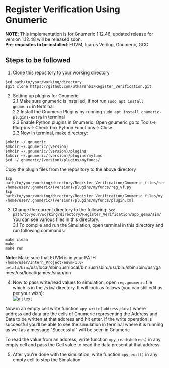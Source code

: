 # Register Verification Using Gnumeric
**NOTE**: This implementation is for Gnumeric 1.12.46, updated release for version 1.12.48 will be released soon.<br/>
**Pre-requisites to be installed**: EUVM, Icarus Verilog, Gnumeric, GCC
## Steps to be followed
1. Clone this repository to your working directory
```
$cd path/to/your/working/directory 
$git clone https://github.com/utkarshb1/Register_Verification.git
```
2. Setting up plugins for Gnumeric <br/>
2.1 Make sure gnumeric is installed, if not run `sudo apt install gnumeric` in terminal <br/>
2.2 Install the Gnumeric Plugins by running `sudo apt install gnumeric-plugins-extra` in terminal <br/>
2.3 Enable Python plugins in Gnumeric. Open gnumeric go to Tools-> Plug-ins-> Check box Python Functions-> Close. <br/> 
2.3 Now in terminal, make directory: <br/>
```
$mkdir ~/.gnumeric 
$mkdir ~/.gnumeric/(version) 
$mkdir ~/.gnumeric/(version)/plugins 
$mkdir ~/.gnumeric/(version)/plugins/myfunc 
$cd ~/.gnumeric/(version)/plugins/myfuncs/ 
```
Copy the plugin files from the repository to the above directory
```
$cp path/to/your/working/directory/Register_Verification/Gnumeric_files/reg_gnfunc.py /home/user/.gnumeric/(version)/plugins/myfuncs/reg_vf.py 
$cp path/to/your/working/directory/Register_Verification/Gnumeric_files/my_link.xml /home/user/.gnumeric/(version)/plugins/myfuncs/plugin.xml
```

3. Change the current directory to the following:
`$cd path/to/your/working/directory/Register_Verification/apb_qemu/sim/`
You can see various files in this directory.<br/>
3.1 To compile and run the Simulation, open terminal in this directory and run following commands:
```
make clean
make 
make run 
```

 **Note**: Make sure that EUVM is in your PATH `/home/user/Intern_Project/euvm-1.0-beta14/bin`:/usr/local/sbin:/usr/local/bin:/usr/sbin:/usr/bin:/sbin:/bin:/usr/games:/usr/local/games:/snap/bin
 
 4. Now to pass write/read values to simulation, open `reg.gnumeric` file which is in the `/sim/` directory. It will look as follows (you can still edit as per your wish): <br/>
 ![alt text](https://github.com/utkarshb1/Register_Verification/blob/master/reg.png?raw=true)
 
Now in an empty cell write function `=py_write(address,data)` where address and data are the cells of Gnumeric representing the Address and Data to be written at that address and hit enter. If the write operation is successful you'll be able to see the simulation in terminal where it is running as well as a message "Successful" will be seen in Gnumeric

To read the value from an address, write function `=py_read(Address)` in any empty cell and pass the Cell value to read the data present at that address

5. After you're done with the simulation, write function `=py_exit()` in any empty cell to stop the Simulation.
